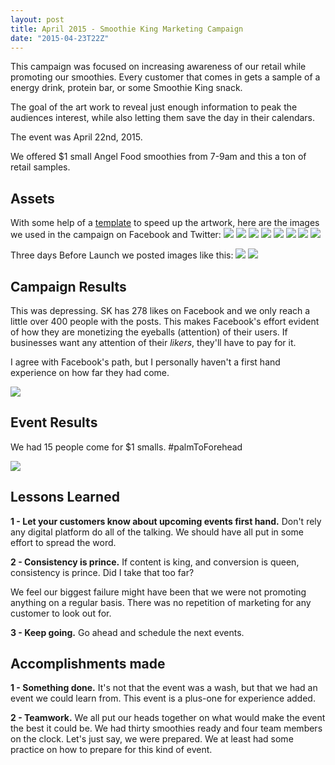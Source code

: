 ```yaml
---
layout: post
title: April 2015 - Smoothie King Marketing Campaign
date: "2015-04-23T22Z"
---
```


This campaign was focused on increasing awareness of our retail while promoting our smoothies. Every customer that comes in gets a sample of a energy drink, protein bar, or some Smoothie King snack.

The goal of the art work to reveal just enough information to peak the audiences interest, while also letting them save the day in their calendars.

The event was April 22nd, 2015.

We offered \$1 small Angel Food smoothies from 7-9am and this a ton of retail samples.

## Assets

With some help of a [template](http://www.freepik.com/free-vector/designer-s-office-flat-illustration_715197.htm) to speed up the artwork, here are the images we used in the campaign on Facebook and Twitter:
![](/content/images/2015/04/sk-desk-lights-on-09.png)
![](/content/images/2015/04/sk-desk-lights-on-03.png)
![](/content/images/2015/04/sk-desk-lights-on-04-1.png)
![](/content/images/2015/04/sk-desk-lights-on-05.png)
![](/content/images/2015/04/sk-desk-lights-on-06.png)
![](/content/images/2015/04/sk-desk-lights-on-07.png)
![](/content/images/2015/04/sk-desk-lights-on-08.png)
![](/content/images/2015/04/sk-desk-lights-on-10.png)

Three days Before Launch we posted images like this:
![](/content/images/2015/04/sk-desk-lights-on-01-3.png)
![](/content/images/2015/04/sk-desk-lights-on-01-4.png)

## Campaign Results

This was depressing. SK has 278 likes on Facebook and we only reach a little over 400 people with the posts. This makes Facebook's effort evident of how they are monetizing the eyeballs (attention) of their users. If businesses want any attention of their _likers_, they'll have to pay for it.

I agree with Facebook's path, but I personally haven't a first hand experience on how far they had come.

![](/content/images/2015/04/Screenshot-2015-04-23-12-00-49.png)

## Event Results

We had 15 people come for \$1 smalls. #palmToForehead

![](/content/images/2015/04/palmtoforehead.gif)

## Lessons Learned

**1 - Let your customers know about upcoming events first hand.** Don't rely any digital platform do all of the talking. We should have all put in some effort to spread the word.

**2 - Consistency is prince.** If content is king, and conversion is queen, consistency is prince. Did I take that too far?

We feel our biggest failure might have been that we were not promoting anything on a regular basis. There was no repetition of marketing for any customer to look out for.

**3 - Keep going.** Go ahead and schedule the next events.

## Accomplishments made

**1 - Something done.** It's not that the event was a wash, but that we had an event we could learn from. This event is a plus-one for experience added.

**2 - Teamwork.** We all put our heads together on what would make the event the best it could be. We had thirty smoothies ready and four team members on the clock. Let's just say, we were prepared. We at least had some practice on how to prepare for this kind of event.
